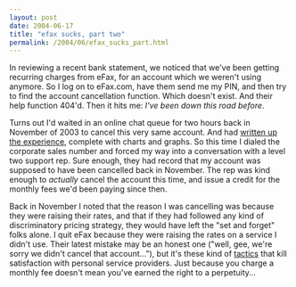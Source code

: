 ```yaml
---
layout: post
date: 2004-06-17
title: "efax sucks, part two"
permalink: /2004/06/efax_sucks_part.html
---
```


In reviewing a recent bank statement, we noticed that we've been getting recurring charges from eFax, for an account which we weren't using anymore. So I log on to eFax.com, have them send me my PIN, and then try to find the account cancellation function. Which doesn't exist. And their help function 404'd. Then it hits me: _I've been down this road before_.

Turns out I'd waited in an online chat queue for two hours back in November of 2003 to cancel this very same account. And had [written up the experience](http://sippey.typepad.com/filtered/2003/11/one_chart_and_t.html "sippey.typepad.com:  one chart and two hours later...  (and my god, would you /look/ at that comment spam?  yikes.)"), complete with charts and graphs. So this time I dialed the corporate sales number and forced my way into a conversation with a level two support rep. Sure enough, they had record that my account was supposed to have been cancelled back in November. The rep was kind enough to _actually_ cancel the account this time, and issue a credit for the monthly fees we'd been paying since then.

Back in November I noted that the reason I was cancelling was because they were raising their rates, and that if they had followed any kind of discriminatory pricing strategy, they would have left the "set and forget" folks alone. I quit eFax because they were raising the rates on a service I didn't use. Their latest mistake may be an honest one ("well, gee, we're sorry we didn't cancel that account..."), but it's these kind of [tactics](https://help.earthlink.net/billing/how2cancel.html "earthlink:  Cancellation requests via email or any help forms will not be accepted.") that kill satisfaction with personal service providers. Just because you charge a monthly fee doesn't mean you've earned the right to a perpetuity...